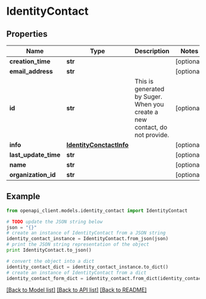 # IdentityContact


## Properties
Name | Type | Description | Notes
------------ | ------------- | ------------- | -------------
**creation_time** | **str** |  | [optional] 
**email_address** | **str** |  | [optional] 
**id** | **str** | This is generated by Suger. When you create a new contact, do not provide. | [optional] 
**info** | [**IdentityConctactInfo**](IdentityConctactInfo.md) |  | [optional] 
**last_update_time** | **str** |  | [optional] 
**name** | **str** |  | [optional] 
**organization_id** | **str** |  | [optional] 

## Example

```python
from openapi_client.models.identity_contact import IdentityContact

# TODO update the JSON string below
json = "{}"
# create an instance of IdentityContact from a JSON string
identity_contact_instance = IdentityContact.from_json(json)
# print the JSON string representation of the object
print IdentityContact.to_json()

# convert the object into a dict
identity_contact_dict = identity_contact_instance.to_dict()
# create an instance of IdentityContact from a dict
identity_contact_form_dict = identity_contact.from_dict(identity_contact_dict)
```
[[Back to Model list]](../README.md#documentation-for-models) [[Back to API list]](../README.md#documentation-for-api-endpoints) [[Back to README]](../README.md)


